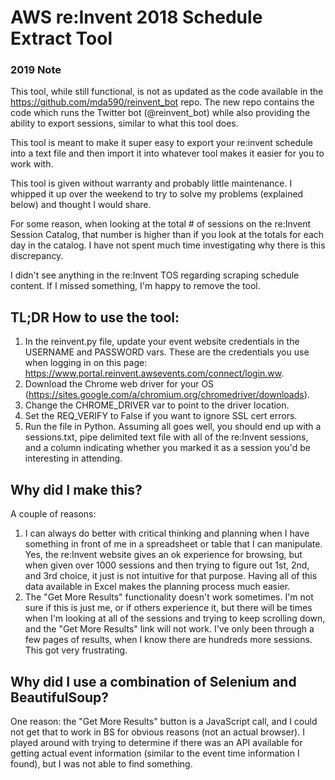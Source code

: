 # AWS re:Invent 2018 Schedule Extract Tool

### 2019 Note
This tool, while still functional, is not as updated as the code available in the https://github.com/mda590/reinvent_bot repo. The new repo contains the code which runs the Twitter bot (@reinvent_bot) while also providing the ability to export sessions, similar to what this tool does.

This tool is meant to make it super easy to export your re:invent schedule into a text file and then import it into whatever tool makes it easier for you to work with.

This tool is given without warranty and probably little maintenance. I whipped it up over the weekend to try to solve my problems (explained below) and thought I would share.

For some reason, when looking at the total # of sessions on the re:Invent Session Catalog, that number is higher than if you look at the totals for each day in the catalog. I have not spent much time investigating why there is this discrepancy.

I didn't see anything in the re:Invent TOS regarding scraping schedule content. If I missed something, I'm happy to remove the tool.

## TL;DR How to use the tool:
1. In the reinvent.py file, update your event website credentials in the USERNAME and PASSWORD vars. These are the credentials you use when logging in on this page: https://www.portal.reinvent.awsevents.com/connect/login.ww. 
2. Download the Chrome web driver for your OS (https://sites.google.com/a/chromium.org/chromedriver/downloads).
3. Change the CHROME_DRIVER var to point to the driver location.
4. Set the REQ_VERIFY to False if you want to ignore SSL cert errors.
5. Run the file in Python. Assuming all goes well, you should end up with a sessions.txt, pipe delimited text file with all of the re:Invent sessions, and a column indicating whether you marked it as a session you'd be interesting in attending.

## Why did I make this?
A couple of reasons:
1. I can always do better with critical thinking and planning when I have something in front of me in a spreadsheet or table that I can manipulate. Yes, the re:Invent website gives an ok experience for browsing, but when given over 1000 sessions and then trying to figure out 1st, 2nd, and 3rd choice, it just is not intuitive for that purpose. Having all of this data available in Excel makes the planning process much easier.
2. The "Get More Results" functionality doesn't work sometimes. I'm not sure if this is just me, or if others experience it, but there will be times when I'm looking at all of the sessions and trying to keep scrolling down, and the "Get More Results" link will not work. I've only been through a few pages of results, when I know there are hundreds more sessions. This got very frustrating.

## Why did I use a combination of Selenium and BeautifulSoup?
One reason: the "Get More Results" button is a JavaScript call, and I could not get that to work in BS for obvious reasons (not an actual browser). I played around with trying to determine if there was an API available for getting actual event information (similar to the event time information I found), but I was not able to find something.
